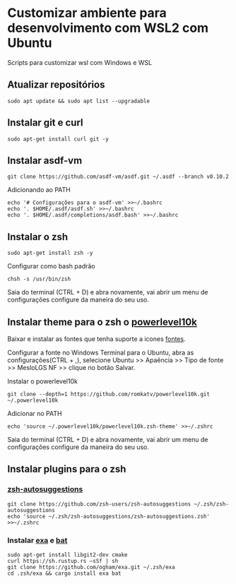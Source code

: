 # Customizar ambiente para desenvolvimento com WSL2 com Ubuntu
Scripts para customizar wsl com Windows e WSL

## Atualizar repositórios 
```
sudo apt update && sudo apt list --upgradable
```

## Instalar git e curl
```
sudo apt-get install curl git -y
```

## Instalar asdf-vm
```
git clone https://github.com/asdf-vm/asdf.git ~/.asdf --branch v0.10.2
```

Adicionando ao PATH 
```
echo '# Configurações para o asdf-vm' >>~/.bashrc
echo '. $HOME/.asdf/asdf.sh' >>~/.bashrc
echo '. $HOME/.asdf/completions/asdf.bash' >>~/.bashrc
```

## Instalar o zsh
```
sudo apt-get install zsh -y
```

Configurar como bash padrão
```
chsh -s /usr/bin/zsh
```

Saia do terminal (CTRL + D) e abra novamente, vai abrir um menu de configurações configure da maneira do seu uso.

## Instalar theme para o zsh o [powerlevel10k](https://github.com/romkatv/powerlevel10k)
Baixar e instalar as fontes que tenha suporte a icones [fontes](https://github.com/romkatv/powerlevel10k#meslo-nerd-font-patched-for-powerlevel10k).

Configurar a fonte no Windows Terminal para o Ubuntu, abra as configurações(CTRL + ,), selecione Ubuntu >> Apaência >> Tipo de fonte >> MesloLGS NF >> clique no  botão Salvar.

Instalar o powerlevel10k
```
git clone --depth=1 https://github.com/romkatv/powerlevel10k.git ~/.powerlevel10k
```

Adicionar no PATH
```
echo 'source ~/.powerlevel10k/powerlevel10k.zsh-theme' >>~/.zshrc
```

Saia do terminal (CTRL + D) e abra novamente, vai abrir um menu de configurações configure da maneira do seu uso.

## Instalar plugins para o zsh
### [zsh-autosuggestions](https://github.com/zsh-users/zsh-autosuggestions)
```
git clone https://github.com/zsh-users/zsh-autosuggestions ~/.zsh/zsh-autosuggestions
echo 'source ~/.zsh/zsh-autosuggestions/zsh-autosuggestions.zsh' >>~/.zshrc
```

### Instalar [exa](https://github.com/ogham/exa) e [bat](https://github.com/sharkdp/bat)
```
sudo apt-get install libgit2-dev cmake
curl https://sh.rustup.rs –sSf | sh
git clone https://github.com/ogham/exa.git ~/.zsh/exa
cd .zsh/exa && cargo install exa bat
```
